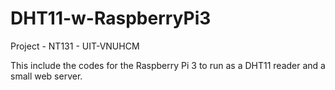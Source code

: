 # DHT11-w-RaspberryPi3
Project - NT131 - UIT-VNUHCM

This include the codes for the Raspberry Pi 3 to run as a DHT11 reader and a small web server.
